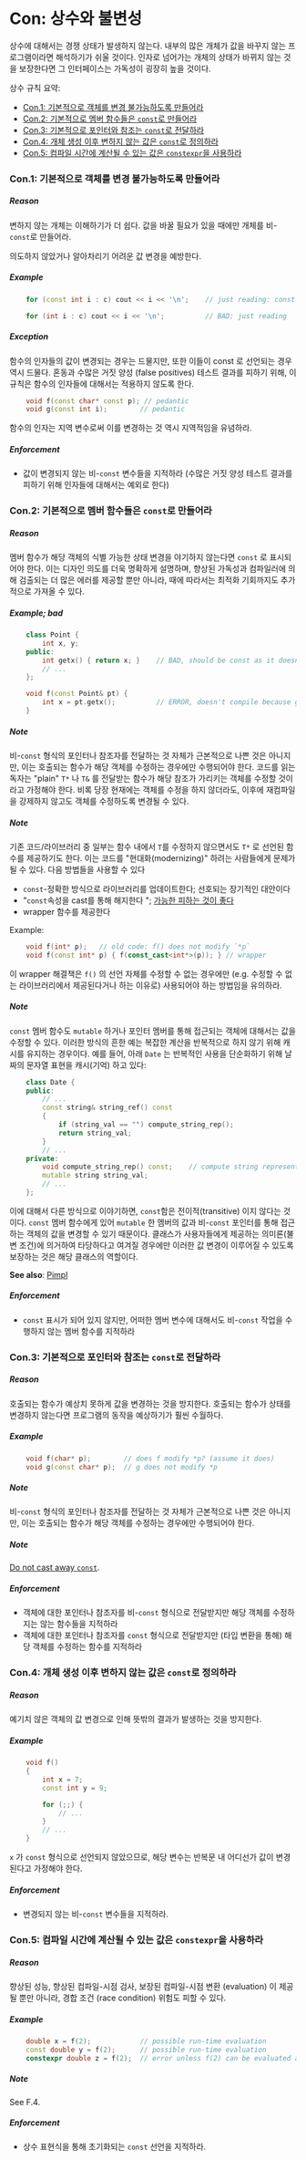 
# <a name="S-const"></a>Con: 상수와 불변성

상수에 대해서는 경쟁 상태가 발생하지 않는다.
내부의 많은 개체가 값을 바꾸지 않는 프로그램이라면 해석하기가 쉬울 것이다.
인자로 넘어가는 개체의 상태가 바뀌지 않는 것을 보장한다면 그 인터페이스는 가독성이 굉장히 높을 것이다.

상수 규칙 요약:

* [Con.1: 기본적으로 객체를 변경 불가능하도록 만들어라](#Rconst-immutable)
* [Con.2: 기본적으로 멤버 함수들은 `const`로 만들어라](#Rconst-fct)
* [Con.3: 기본적으로 포인터와 참조는 `const`로 전달하라](#Rconst-ref)
* [Con.4: 개체 생성 이후 변하지 않는 값은 `const`로 정의하라](#Rconst-const)
* [Con.5: 컴파일 시간에 계산될 수 있는 값은 `constexpr`을 사용하라](#Rconst-constexpr)

### <a name="Rconst-immutable"></a>Con.1: 기본적으로 객체를 변경 불가능하도록 만들어라

##### Reason

변하지 않는 개체는 이해하기가 더 쉽다. 값을 바꿀 필요가 있을 때에만 개체를 비-`const`로 만들어라.

의도하지 않았거나 알아차리기 어려운 값 변경을 예방한다.

##### Example

```c++
    for (const int i : c) cout << i << '\n';    // just reading: const

    for (int i : c) cout << i << '\n';          // BAD: just reading
```

##### Exception

함수의 인자들의 값이 변경되는 경우는 드물지만, 또한 이들이 const 로 선언되는 경우 역시 드물다.
혼동과 수많은 거짓 양성 (false positives) 테스트 결과를 피하기 위해, 이 규칙은 함수의 인자들에 대해서는 적용하지 않도록 한다.

```c++
    void f(const char* const p); // pedantic
    void g(const int i);        // pedantic
```

함수의 인자는 지역 변수로써 이를 변경하는 것 역시 지역적임을 유념하라.

##### Enforcement

* 값이 변경되지 않는 비-`const` 변수들을 지적하라 (수많은 거짓 양성 테스트 결과를 피하기 위해 인자들에 대해서는 예외로 한다)

### <a name="Rconst-fct"></a>Con.2: 기본적으로 멤버 함수들은 `const`로 만들어라

##### Reason

멤버 함수가 해당 객체의 식별 가능한 상태 변경을 야기하지 않는다면 `const` 로 표시되어야 한다.
이는 디자인 의도를 더욱 명확하게 설명하며, 향상된 가독성과 컴파일러에 의해 검출되는 더 많은 에러를 제공할 뿐만 아니라, 때에 따라서는 최적화 기회까지도 추가적으로 가져올 수 있다.

##### Example; bad

```c++
    class Point {
        int x, y;
    public:
        int getx() { return x; }    // BAD, should be const as it doesn't modify the object's state
        // ...
    };

    void f(const Point& pt) {
        int x = pt.getx();          // ERROR, doesn't compile because getx was not marked const
    }
```

##### Note

비-`const` 형식의 포인터나 참조자를 전달하는 것 자체가 근본적으로 나쁜 것은 아니지만,
이는 호출되는 함수가 해당 객체를 수정하는 경우에만 수행되어야 한다.
코드를 읽는 독자는 "plain" `T*` 나 `T&` 를 전달받는 함수가 해당 참조가 가리키는 객체를 수정할 것이라고 가정해야 한다.
비록 당장 현재에는 객체를 수정을 하지 않더라도, 이후에 재컴파일을 강제하지 않고도 객체를 수정하도록 변경될 수 있다.

##### Note

기존 코드/라이브러리 중 일부는 함수 내에서 `T`를 수정하지 않으면서도
`T*` 로 선언된 함수를 제공하기도 한다.
이는 코드를 "현대화(modernizing)" 하려는 사람들에게 문제가 될 수 있다.
다음 방법들을 사용할 수 있다

* `const`-정확한 방식으로 라이브러리를 업데이트한다; 선호되는  장기적인 대안이다
* "`const`속성을 cast를 통해 해지한다 "; [가능한 피하는 것이 좋다](#Res-casts-const)
* wrapper 함수를 제공한다

Example:

```c++
    void f(int* p);   // old code: f() does not modify `*p`
    void f(const int* p) { f(const_cast<int*>(p)); } // wrapper
```

이 wrapper 해결책은 `f()` 의 선언 자체를 수정할 수 없는 경우에만
(e.g. 수정할 수 없는 라이브러리에서 제공된다거나 하는 이유로) 사용되어야 하는 방법임을 유의하라.

##### Note

`const` 멤버 함수도 `mutable` 하거나 포인터 멤버를 통해 접근되는 객체에 대해서는 값을 수정할 수 있다.
이러한 방식의 흔한 예는 복잡한 계산을 반복적으로 하지 않기 위해 캐시를 유지하는 경우이다.
예를 들어, 아래 `Date` 는 반복적인 사용을 단순화하기 위해 날짜의 문자열 표현을 캐시(기억) 하고 있다:

```c++
    class Date {
    public:
        // ...
        const string& string_ref() const
        {
            if (string_val == "") compute_string_rep();
            return string_val;
        }
        // ...
    private:
        void compute_string_rep() const;    // compute string representation and place it in string_val
        mutable string string_val;
        // ...
    };
```

이에 대해서 다른 방식으로 이야기하면, `const`함은 전이적(transitive) 이지 않다는 것이다.
`const` 멤버 함수에게 있어 `mutable` 한 멤버의 값과
비-`const` 포인터를 통해 접근하는 객체의 값을 변경할 수 있기 때문이다.
클래스가 사용자들에게 제공하는 의미론(불변 조건)에 의거하여 타당하다고 여겨질 경우에만 이러한 값 변경이 이루어질 수 있도록 보장하는 것은
해당 클래스의 역할이다.

**See also**: [Pimpl](#Ri-pimpl)

##### Enforcement

* `const` 표시가 되어 있지 않지만, 어떠한 멤버 변수에 대해서도 비-`const` 작업을 수행하지 않는 멤버 함수를 지적하라

### <a name="Rconst-ref"></a>Con.3: 기본적으로 포인터와 참조는 `const`로 전달하라

##### Reason

 호출되는 함수가 예상치 못하게 값을 변경하는 것을 방지한다.
 호출되는 함수가 상태를 변경하지 않는다면 프로그램의 동작을 예상하기가 훨씬 수월하다.

##### Example

```c++
    void f(char* p);        // does f modify *p? (assume it does)
    void g(const char* p);  // g does not modify *p
```

##### Note

비-`const` 형식의 포인터나 참조자를 전달하는 것 자체가 근본적으로 나쁜 것은 아니지만,
이는 호출되는 함수가 해당 객체를 수정하는 경우에만 수행되어야 한다.

##### Note

[Do not cast away `const`](#Res-casts-const).

##### Enforcement

* 객체에 대한 포인터나 참조자를 비-`const` 형식으로 전달받지만 해당 객체를 수정하지는 않는 함수들을 지적하라
* 객체에 대한 포인터나 참조자를 `const` 형식으로 전달받지만 (타입 변환을 통해) 해당 객체를 수정하는 함수를 지적하라

### <a name="Rconst-const"></a>Con.4: 개체 생성 이후 변하지 않는 값은 `const`로 정의하라

##### Reason

 예기치 않은 객체의 값 변경으로 인해 뜻밖의 결과가 발생하는 것을 방지한다.

##### Example

```c++
    void f()
    {
        int x = 7;
        const int y = 9;

        for (;;) {
            // ...
        }
        // ...
    }
```

`x` 가 `const` 형식으로 선언되지 않았으므로, 해당 변수는 반복문 내 어디선가 값이 변경된다고 가정해야 한다.

##### Enforcement

* 변경되지 않는 비-`const` 변수들을 지적하라.

### <a name="Rconst-constexpr"></a>Con.5: 컴파일 시간에 계산될 수 있는 값은 `constexpr`을 사용하라

##### Reason

향상된 성능, 향상된 컴파일-시점 검사, 보장된 컴파일-시점 변환 (evaluation) 이 제공될 뿐만 아니라, 경합 조건 (race condition) 위험도 피할 수 있다.

##### Example

```c++
    double x = f(2);            // possible run-time evaluation
    const double y = f(2);      // possible run-time evaluation
    constexpr double z = f(2);  // error unless f(2) can be evaluated at compile time
```

##### Note

See F.4.

##### Enforcement

* 상수 표현식을 통해 초기화되는 `const` 선언을 지적하라.